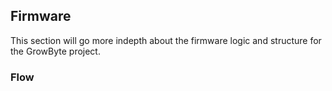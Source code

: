## Firmware

This section will go more indepth about the firmware logic and structure for the GrowByte project.

### Flow



[state-diagram]: client/src/assets/State-Diagram.drawio.png
